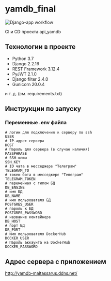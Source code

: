 # yamdb_final
![Django-app workflow](https://github.com/Maltassarus/yamdb_final/actions/workflows/yamdb_workflow.yaml/badge.svg)

CI и CD проекта api_yamdb

## Технологии в проекте
- Python 3.7
- Django 2.2.16
- REST Framework 3.12.4
- PyJWT 2.1.0
- Django filter 2.4.0
- Gunicorn 20.0.4

и т. д. (см. requirements.txt)

## Инструкции по запуску



### Переменные .env файла
```
# логин для подключения к серверу по ssh
USER
# IP-адрес сервера
HOST
# Пароль для сервера (в случае наличия)
PASSPHRASE
# SSH-ключ
SSH_KEY
# ID чата в месседжере "Телеграм"
TELEGRAM_TO
# токен бота в месседжере "Телеграм"
TELEGRAM_TOKEN
# переменная с типом БД
DB_ENGINE
# имя БД
DB_NAME
# имя пользователя БД
POSTGRES_USER
# пароль к БД
POSTGRES_PASSWORD
# название контейнера
DB_HOST
# порт БД
DB_PORT
# Имя пользователя DockerHub
DOCKER_USER
# Пароль аккаунта на DockerHub
DOCKER_PASSWORD
```

## Адрес сервера с приложением
http://yamdb-maltassarus.ddns.net/